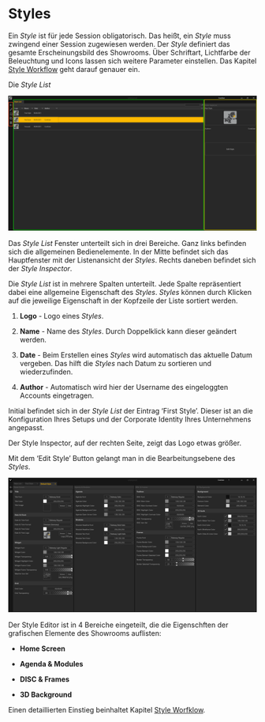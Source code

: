 # Styles 

Ein *Style* ist für jede Session obligatorisch. Das heißt, ein *Style* muss zwingend einer Session zugewiesen werden. Der *Style* definiert das gesamte Erscheinungsbild des Showrooms. Über Schriftart, Lichtfarbe der Beleuchtung und Icons lassen sich weitere Parameter einstellen. Das Kapitel [Style Workflow](053_styleworkflow.md) geht darauf genauer ein. 
 
 Die *Style List*  

![Placeholder](img/Manager/StyleList.PNG) 


Das *Style List* Fenster unterteilt sich in drei Bereiche. Ganz links befinden sich die allgemeinen Bedienelemente. In der Mitte befindet sich das Hauptfenster mit der Listenansicht der *Styles*. Rechts daneben befindet sich der *Style Inspector*. 

Die *Style List* ist in mehrere Spalten unterteilt. Jede Spalte repräsentiert dabei eine allgemeine Eigenschaft des *Styles*. *Styles* können durch Klicken auf die jeweilige Eigenschaft in der Kopfzeile der Liste sortiert werden. 

 

1.    **Logo** - Logo eines *Styles*.

 

2.    **Name** - Name des *Styles*. Durch Doppelklick kann dieser geändert werden. 

 

3.    **Date** - Beim Erstellen eines *Styles* wird automatisch das aktuelle Datum vergeben. Das hilft die *Styles* nach Datum zu sortieren und wiederzufinden. 

 

4.    **Author** - Automatisch wird hier der Username des eingeloggten Accounts eingetragen.

 

Initial befindet sich in der *Style List* der Eintrag ‘First Style’. Dieser ist an die Konfiguration Ihres Setups und der Corporate Identity Ihres Unternehmens angepasst.  

Der Style Inspector, auf der rechten Seite, zeigt das Logo etwas größer. 

Mit dem ‘Edit Style’ Button gelangt man in die Bearbeitungsebene des *Styles*. 

![StyleEditor](img/Manager/Style_Editor.PNG)


Der Style Editor ist in 4 Bereiche eingeteilt, die die Eigenschften der grafischen Elemente des Showrooms auflisten:
<ul>
<li> <b>Home Screen</b></p></li>
</p>
<li> <b>Agenda & Modules</b></p></li>
</p>
<li> <b>DISC & Frames</b></p></li>
</p>
<li> <b>3D Background</b></p></li>
</ul>

Einen detaillierten Einstieg beinhaltet Kapitel [Style Worfklow](053_styleworkflow.md). 
